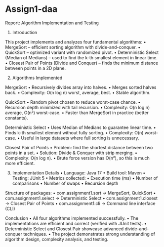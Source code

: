 # Assign1-daa
Report: Algorithm Implementation and Testing

1. Introduction

This project implements and analyzes four fundamental algorithms:
	•	MergeSort – efficient sorting algorithm with divide-and-conquer.
	•	QuickSort – optimized variant with randomized pivot.
	•	Deterministic Select (Median of Medians) – used to find the k-th smallest element in linear time.
	•	Closest Pair of Points (Divide and Conquer) – finds the minimum distance between points in a 2D plane.




2. Algorithms Implemented

 MergeSort
	•	Recursively divides array into halves.
	•	Merges sorted halves back.
	•	Complexity: O(n log n) worst, average, best.
	•	Stable algorithm.

 QuickSort
	•	Random pivot chosen to reduce worst-case chance.
	•	Recursion depth minimized with tail recursion.
	•	Complexity: O(n log n) average, O(n²) worst-case.
	•	Faster than MergeSort in practice (better constants).

 Deterministic Select
	•	Uses Median of Medians to guarantee linear time.
	•	Finds k-th smallest element without fully sorting.
	•	Complexity: O(n) worst-case.
	•	Useful in large datasets where full sorting is unnecessary.

 Closest Pair of Points
	•	Problem: find the shortest distance between two points in a set.
	•	Solution: Divide & Conquer with strip merging.
	•	Complexity: O(n log n).
	•	Brute force version has O(n²), so this is much more efficient.



3. Implementation Details
	•	Language: Java 17
	•	Build tool: Maven
	•	Testing: JUnit 5
	•	Metrics collected:
	•	Execution time (ms)
	•	Number of comparisons
	•	Number of swaps
	•	Recursion depth

Structure of packages:
	•	com.assignment1.sort → MergeSort, QuickSort
	•	com.assignment1.select → Deterministic Select
	•	com.assignment1.closest → Closest Pair of Points
	•	com.assignment1.cli → Command line interface (CLI)
 
  
  
  Conclusion
	•	All four algorithms implemented successfully.
	•	The implementations are efficient and correct (verified with JUnit tests).
	•	Deterministic Select and Closest Pair showcase advanced divide-and-conquer techniques.
	•	The project demonstrates strong understanding of algorithm design, complexity analysis, and testing.

